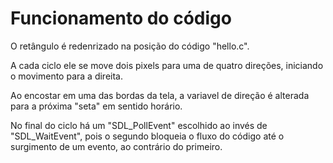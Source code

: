 <h1>Funcionamento do código</h1>

O retângulo é redenrizado na posição do código "hello.c".

A cada ciclo ele se move dois pixels para uma de quatro 
direções, iniciando o movimento para a direita.

Ao encostar em uma das bordas da tela, a variavel de direção 
é alterada para a próxima "seta" em sentido horário.

No final do ciclo há um "SDL_PollEvent" escolhido ao invés de 
"SDL_WaitEvent", pois o segundo bloqueia o fluxo do código até o 
surgimento de um evento, ao contrário do primeiro.
